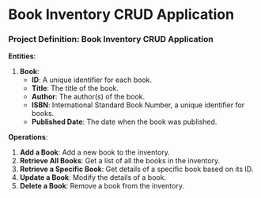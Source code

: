 # Book Inventory CRUD Application 

### Project Definition: Book Inventory CRUD Application

**Entities**:
1. **Book**:
    - **ID**: A unique identifier for each book.
    - **Title**: The title of the book.
    - **Author**: The author(s) of the book.
    - **ISBN**: International Standard Book Number, a unique identifier for books.
    - **Published Date**: The date when the book was published.

**Operations**:
1. **Add a Book**: Add a new book to the inventory.
2. **Retrieve All Books**: Get a list of all the books in the inventory.
3. **Retrieve a Specific Book**: Get details of a specific book based on its ID.
4. **Update a Book**: Modify the details of a book.
5. **Delete a Book**: Remove a book from the inventory.
